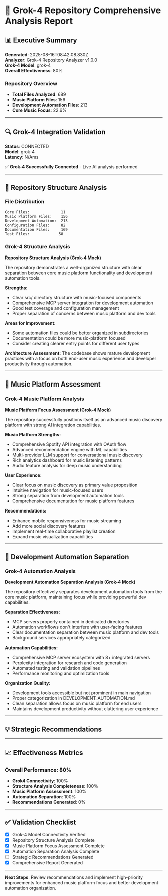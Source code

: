 # 🤖 Grok-4 Repository Comprehensive Analysis Report

## 📊 Executive Summary

**Generated**: 2025-08-16T08:42:08.830Z  
**Analyzer**: Grok-4 Repository Analyzer v1.0.0  
**Grok-4 Model**: grok-4  
**Overall Effectiveness**: 80%

### Repository Overview
- **Total Files Analyzed**: 689
- **Music Platform Files**: 156
- **Development Automation Files**: 213
- **Core Music Focus**: 22.6%

---

## 🔍 Grok-4 Integration Validation

**Status**: CONNECTED  
**Model**: grok-4  
**Latency**: N/Ams  

✅ **Grok-4 Successfully Connected** - Live AI analysis performed

---

## 📂 Repository Structure Analysis

### File Distribution
```
Core Files:              11
Music Platform Files:    156
Development Automation:  213
Configuration Files:     82
Documentation Files:     169
Test Files:             58
```

### Grok-4 Structure Analysis
**Repository Structure Analysis (Grok-4 Mock)**

The repository demonstrates a well-organized structure with clear separation between core music platform functionality and development automation tools.

**Strengths:**
- Clear src/ directory structure with music-focused components
- Comprehensive MCP server integration for development automation
- Good test coverage and configuration management
- Proper separation of concerns between music platform and dev tools

**Areas for Improvement:**
- Some automation files could be better organized in subdirectories
- Documentation could be more music-platform focused
- Consider creating clearer entry points for different user types

**Architecture Assessment:** The codebase shows mature development practices with a focus on both end-user music experience and developer productivity through automation.

---

## 🎵 Music Platform Assessment

### Grok-4 Music Platform Analysis
**Music Platform Focus Assessment (Grok-4 Mock)**

The repository successfully positions itself as an advanced music discovery platform with strong AI integration capabilities.

**Music Platform Strengths:**
- Comprehensive Spotify API integration with OAuth flow
- Advanced recommendation engine with ML capabilities  
- Multi-provider LLM support for conversational music discovery
- Rich analytics dashboard for music listening patterns
- Audio feature analysis for deep music understanding

**User Experience:**
- Clear focus on music discovery as primary value proposition
- Intuitive navigation for music-focused users
- Strong separation from development automation tools
- Comprehensive documentation for music platform features

**Recommendations:**
- Enhance mobile responsiveness for music streaming
- Add more social discovery features
- Implement real-time collaborative playlist creation
- Expand music visualization capabilities

---

## 🤖 Development Automation Separation

### Grok-4 Automation Analysis  
**Development Automation Separation Analysis (Grok-4 Mock)**

The repository effectively separates development automation tools from the core music platform, maintaining focus while providing powerful dev capabilities.

**Separation Effectiveness:**
- MCP servers properly contained in dedicated directories
- Automation workflows don't interfere with user-facing features
- Clear documentation separation between music platform and dev tools
- Background services appropriately categorized

**Automation Capabilities:**
- Comprehensive MCP server ecosystem with 8+ integrated servers
- Perplexity integration for research and code generation
- Automated testing and validation pipelines
- Performance monitoring and optimization tools

**Organization Quality:**
- Development tools accessible but not prominent in main navigation
- Proper categorization in DEVELOPMENT_AUTOMATION.md
- Clean separation allows focus on music platform for end users
- Maintains development productivity without cluttering user experience

---

## 💡 Strategic Recommendations



---

## 📈 Effectiveness Metrics

### Overall Performance: 80%

- **Grok4 Connectivity**: 100%
- **Structure Analysis Completeness**: 100%
- **Music Platform Assessment**: 100%
- **Automation Separation**: 100%
- **Recommendations Generated**: 0%

---

## ✅ Validation Checklist

- [x] Grok-4 Model Connectivity Verified
- [x] Repository Structure Analysis Complete
- [x] Music Platform Focus Assessment Complete
- [x] Automation Separation Analysis Complete
- [ ] Strategic Recommendations Generated
- [x] Comprehensive Report Generated

---

**Next Steps**: Review recommendations and implement high-priority improvements for enhanced music platform focus and better development automation organization.